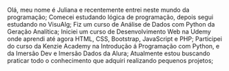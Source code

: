 Olá, meu nome é Juliana e recentemente entrei neste mundo da programação;
Comecei estudando lógica de programação, depois segui estudando no VisuAlg;
Fiz um curso de Análise de Dados com Python da Geração Analítica;
Iniciei um curso de Desenvolvimento Web na Udemy onde aprendi até agora HTML, CSS, Bootstrap, JavaScript e PHP;
Participei do curso da Kenzie Academy na Introdução á Programação com Python, e da Imersão Dev e Imersão Dados da Alura;
Atualmente estou buscando praticar todo o conhecimento que adquiri realizando pequenos projetos;
